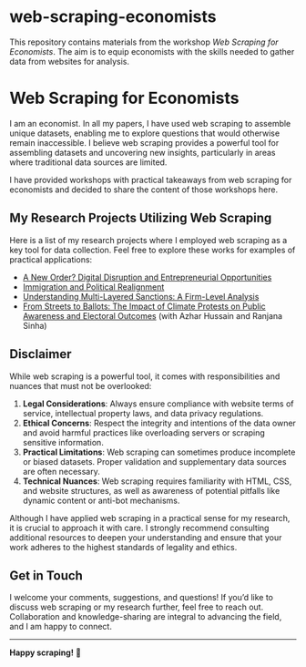 # web-scraping-economists
This repository contains materials from the workshop *Web Scraping for Economists*. The aim is to equip economists with the skills needed to gather data from websites for analysis.



# Web Scraping for Economists

I am an economist. In all my papers, I have used web scraping to assemble unique datasets, enabling me to explore questions that would otherwise remain inaccessible. I believe web scraping provides a powerful tool for assembling datasets and uncovering new insights, particularly in areas where traditional data sources are limited.

I have provided workshops with practical takeaways from web scraping for economists and decided to share the content of those workshops here.


## My Research Projects Utilizing Web Scraping

Here is a list of my research projects where I employed web scraping as a key tool for data collection. Feel free to explore these works for examples of practical applications:

- [A New Order? Digital Disruption and Entrepreneurial Opportunities](https://www.javadshamsi.com/uploads/shamsi_JMP.pdf)
- [Immigration and Political Realignment](https://www.javadshamsi.com/uploads/immigration_shamsi.pdf)
- [Understanding Multi-Layered Sanctions: A Firm-Level Analysis](https://javadshamsi.com/uploads/sanctions_shamsi.pdf)
- [From Streets to Ballots: The Impact of Climate Protests on Public Awareness and Electoral Outcomes](https://javadshamsi.com/uploads/climate_protest.pdf) (with Azhar Hussain and Ranjana Sinha)



## Disclaimer

While web scraping is a powerful tool, it comes with responsibilities and nuances that must not be overlooked:
1. **Legal Considerations**: Always ensure compliance with website terms of service, intellectual property laws, and data privacy regulations.
2. **Ethical Concerns**: Respect the integrity and intentions of the data owner and avoid harmful practices like overloading servers or scraping sensitive information.
3. **Practical Limitations**: Web scraping can sometimes produce incomplete or biased datasets. Proper validation and supplementary data sources are often necessary.
4. **Technical Nuances**: Web scraping requires familiarity with HTML, CSS, and website structures, as well as awareness of potential pitfalls like dynamic content or anti-bot mechanisms.

Although I have applied web scraping in a practical sense for my research, it is crucial to approach it with care. I strongly recommend consulting additional resources to deepen your understanding and ensure that your work adheres to the highest standards of legality and ethics.

## Get in Touch

I welcome your comments, suggestions, and questions! If you’d like to discuss web scraping or my research further, feel free to reach out. Collaboration and knowledge-sharing are integral to advancing the field, and I am happy to connect.

---
**Happy scraping!** 🚀
